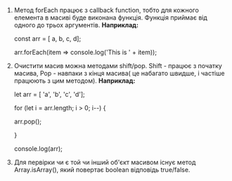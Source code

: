 1. Метод forEach працює з callback function, тобто для кожного елемента в масиві буде виконана функція. Функція приймає від одного до трьох аргументів. 
   **Наприклад:** 

   const arr = [ a, b, c, d]; 

   arr.forEach(item => console.log('This is ' + item));


2. Очистити масив можна методами shift/pop. Shift - працює з початку масива, Pop - навпаки з кінця масива( це набагато швидше, і частіше працюють з цим методом). 
   **Наприклад:**
    
   let arr = [ 'a', 'b', 'c', 'd'];

   for (let i = arr.length; i > 0; i--) {

   arr.pop();

   }

   console.log(arr);


3. Для первірки чи є той чи інший об'єкт масивом існує метод Array.isArray(), який повертає boolean відповідь true/false.

